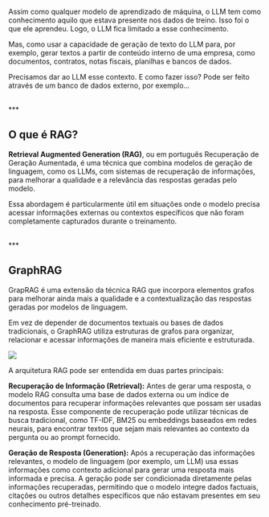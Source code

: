 Assim como qualquer modelo de aprendizado de máquina, o LLM tem como conhecimento aquilo que estava presente nos dados de treino. Isso foi o que ele aprendeu. Logo, o LLM fica limitado a esse conhecimento.

Mas, como usar a capacidade de geração de texto do LLM para, por exemplo, gerar textos a partir de conteúdo interno de uma empresa, como documentos, contratos, notas fiscais, planilhas e bancos de dados.

Precisamos dar ao LLM esse contexto. E como fazer isso? Pode ser feito através de um banco de dados externo, por exemplo...


<br>
***

## O que é RAG?

**Retrieval Augmented Generation (RAG)**, ou em português Recuperação de Geração Aumentada, é uma técnica que combina modelos de geração de linguagem, como os LLMs, com sistemas de recuperação de informações, para melhorar a qualidade e a relevância das respostas geradas pelo modelo.

Essa abordagem é particularmente útil em situações onde o modelo precisa acessar informações externas ou contextos específicos que não foram completamente capturados durante o treinamento.

<br>
***

## GraphRAG

GrapRAG é uma extensão da técnica RAG que incorpora elementos grafos para melhorar ainda mais a qualidade e a contextualização das respostas geradas por modelos de linguagem.

Em vez de depender de documentos textuais ou bases de dados tradicionais, o GraphRAG utiliza estruturas de grafos para organizar, relacionar e acessar informações de maneira mais eficiente e estruturada.

<img src='../../../../assets/rag.png'>

A arquitetura RAG pode ser entendida em duas partes principais:

**Recuperação de Informação (Retrieval):** Antes de gerar uma resposta, o modelo RAG consulta uma base de dados externa ou um índice de documentos para recuperar informações relevantes que possam ser usadas na resposta. Esse componente de recuperação pode utilizar técnicas de busca tradicional, como TF-IDF, BM25 ou embeddings baseados em redes neurais, para encontrar textos que sejam mais relevantes ao contexto da pergunta ou ao prompt fornecido.

**Geração de Resposta (Generation):** Após a recuperação das informações relevantes, o modelo de linguagem (por exemplo, um LLM) usa essas informações como contexto adicional para gerar uma resposta mais informada e precisa. A geração pode ser condicionada diretamente pelas informações recuperadas, permitindo que o modelo integre dados factuais, citações ou outros detalhes específicos que não estavam presentes em seu conhecimento pré-treinado.

